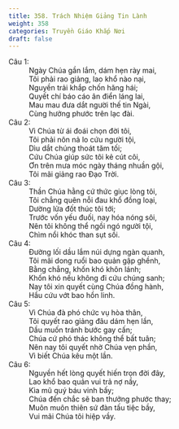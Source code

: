 ```yaml
---
title: 358. Trách Nhiệm Giảng Tin Lành
weight: 358
categories: Truyền Giáo Khắp Nơi
draft: false
---
```

<dl><dt>Câu 1:</dt><dd data-verse="1">Ngày Chúa gần lắm, dám hẹn rày mai, <br/>Tôi phải rao giảng, lao khổ nào nại, <br/>Nguyền trải khắp chốn hăng hái; <br/>Quyết chí báo cáo ân điển láng lai, <br/>Mau mau đưa dắt người thế tin Ngài, <br/>Cùng hưởng phước trên lạc đài. </dd><dt>Câu 2:</dt><dd data-verse="2">Vì Chúa từ ái đoái chọn đời tôi, <br/>Tôi phải nôn nả lo cứu người tội, <br/>Dìu dắt chúng thoát tăm tối; <br/>Cứu Chúa giúp sức tôi kẻ cút côi, <br/>Ơn trên mưa móc ngày tháng nhuần gội, <br/>Tôi mãi giảng rao Đạo Trời. </dd><dt>Câu 3:</dt><dd data-verse="3">Thần Chúa hằng cứ thức giục lòng tôi, <br/>Tôi chẳng quên nỗi đau khổ đồng loại, <br/>Dường lửa đốt thúc tôi tới; <br/>Trước vốn yếu đuối, nay hóa nóng sôi, <br/>Nên tôi không thể ngồi ngó người tội, <br/>Chìm nổi khóc than sụt sồi. </dd><dt>Câu 4:</dt><dd data-verse="4">Đường lối dầu lắm núi dựng ngàn quanh, <br/>Tôi mãi dong ruổi bao quản gập ghềnh, <br/>Bằng chẳng, khốn khó khôn lánh; <br/>Khốn khó nếu không đi cứu chúng sanh; <br/>Nay tôi xin quyết cùng Chúa đồng hành, <br/>Hầu cứu vớt bao hồn linh. </dd><dt>Câu 5:</dt><dd data-verse="5">Vì Chúa đà phó chức vụ hòa thân, <br/>Tôi quyết rao giảng đâu dám hẹn lần, <br/>Dầu muốn tránh bước gay cấn; <br/>Chúa cứ phó thác không thể bất tuân; <br/>Nên nay tôi quyết nhờ Chúa vẹn phần, <br/>Vì biết Chúa kêu một lần. </dd><dt>Câu 6:</dt><dd data-verse="6">Nguyền hết lòng quyết hiến trọn đời đây, <br/>Lao khổ bao quản vui trả nợ nầy, <br/>Kìa mũ quý báu vinh bấy; <br/>Chúa đến chắc sẽ ban thưởng phước thay; <br/>Muôn muôn thiên sứ đàn tấu tiệc bầy, <br/>Vui mãi Chúa tôi hiệp vầy. </dd></dl>